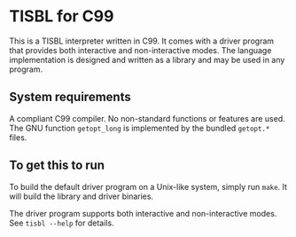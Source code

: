 # TISBL for C99

This is a TISBL interpreter written in C99.  It comes with a driver program that
provides both interactive and non-interactive modes.  The language
implementation is designed and written as a library and may be used in any
program.


## System requirements

A compliant C99 compiler.  No non-standard functions or features are used.  The
GNU function `getopt_long` is implemented by the bundled `getopt.*` files.


## To get this to run

To build the default driver program on a Unix-like system, simply run `make`.
It will build the library and driver binaries.

The driver program supports both interactive and non-interactive modes.  See
`tisbl --help` for details.

